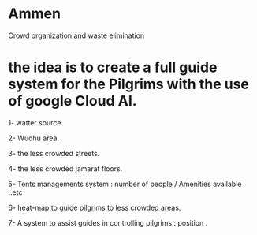 # Ammen
Crowd organization and waste elimination

# the idea is to create a full guide system for the Pilgrims with the use of google Cloud AI.

1- watter source.

2- Wudhu area.

3- the less crowded streets.

4- the less crowded jamarat floors.

5- Tents managements system : number of people / Amenities available ..etc

6- heat-map to guide pilgrims to less crowded areas.

7- A system to assist guides in controlling pilgrims : position .
